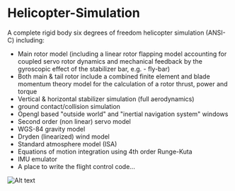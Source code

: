 # Helicopter-Simulation

A complete rigid body six degrees of freedom helicopter simulation (ANSI-C) including:
* Main rotor model (including a linear rotor flapping model accounting for coupled servo
  rotor dynamics and mechanical feedback by the gyroscopic effect of the
  stabilizer bar, e.g. - fly-bar)
* Both main & tail rotor include a combined finite element and blade momentum theory model for the
  calculation of a rotor thrust, power and torque
* Vertical & horizontal stabilizer simulation (full aerodynamics)
* ground contact/collision simulation
* Opengl based "outside world" and "inertial navigation system" windows
* Second order (non linear) servo model
* WGS-84 gravity model
* Dryden (linearized) wind model
* Standard atmosphere model (ISA)
* Equations of motion integration using 4th order Runge-Kuta
* IMU emulator
* A place to write the flight control code...

![Alt text](https://cloud.githubusercontent.com/assets/5231886/6562224/f2eb1b14-c69f-11e4-8234-10785c2cbba2.png)
